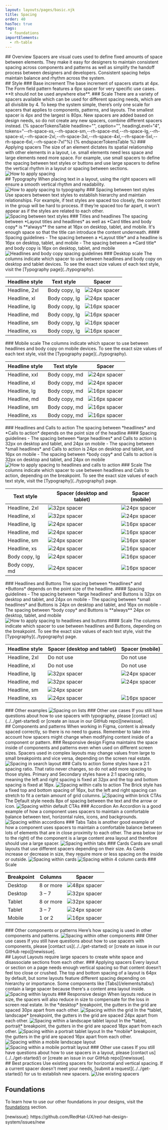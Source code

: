 ```yaml
---
layout: layouts/pages/basic.njk
title: Spacing
order: 40
hasToc: true
tags:
  - foundations
importElements:
  - rh-table
---
```

<link data-helmet rel="stylesheet" href="/assets/packages/@rhds/elements/elements/rh-table/rh-table-lightdom.css">
<link data-helmet rel="stylesheet" href="/styles/samp.css">

<style data-helmet>
  .page-spacing .container rh-table {
    margin-block-end: var(--rh-space-3xl);
  }
</style

<section aria-labelledby="overview">

  ## Overview

  Spacers are visual cues used to define fixed amounts of space between 
  elements. They make it easy for designers to maintain consistent spacing 
  across components and patterns as well as simplify the handoff process between 
  designers and developers. Consistent spacing helps maintain balance and rhythm 
  across the system.

</section>

<section aria-labelledby="style">

  ## Style

  ### Base increment

  The base increment of spacers starts at 4px. The Form field pattern
  features a 6px spacer for very specific use cases. **It should not be
  used anywhere else**.

  ### Scale

  There are a variety of spacers available which can be used for different 
  spacing needs, which are all divisible by 4. To keep the system simple, 
  there’s only one scale for spacers that applies to components, patterns, and 
  layouts. The smallest spacer is 4px and the largest is 80px. New spacers are 
  added based on design needs, so do not create any new spacers, combine 
  different spacers instead.

  <rh-table>
    {% spacerTokensTable 
      headline="", 
      caption="", 
      headingLevel="4",
      tokens="--rh-space-xs,--rh-space-sm,--rh-space-md,--rh-space-lg,--rh-space-xl,--rh-space-2xl,--rh-space-3xl,--rh-space-4xl,--rh-space-5xl,--rh-space-6xl,--rh-space-7xl"%}
    {% endspacerTokensTable %}
  </rh-table>

  ### Applying spacers

  The size of an element dictates its spatial relationship with other elements 
  in a layout, i.e. small elements need less space and large elements need more 
  space. For example, use small spacers to define the spacing between text 
  styles or buttons and use large spacers to define the vertical rhythm in a 
  layout or spacing between sections.

  <uxdot-example variant="full">
    <img src="/assets/spacing/spacing-application-1.svg" alt="How to apply spacing">
  </uxdot-example>

</section>

<section aria-labelledby="typography">

  ## Typography

  When placing text in a layout, using the right spacers will ensure a smooth 
  vertical rhythm and readability.

  <uxdot-example>
    <img src="/assets/spacing/spacing-typography-1.png" alt="How to apply spacing to typography">
  </uxdot-example>

  ### Spacing between text styles

  Use spacers between text styles to establish hierarchy and maintain 
  relationships. For example, if text styles are spaced too closely, the content 
  in the group will be hard to process. If they’re spaced too far apart, it 
  won’t appear as if the styles are related to each other.

  <uxdot-example>
    <img src="/assets/spacing/spacing-typography-2.svg" alt="Spacing between text styles">
  </uxdot-example>

  ### Titles and headlines

  The spacing between *Layout titles and headlines* as well as *Card
  titles and body copy* is **always** the same at 16px on desktop, tablet,
  and mobile. It's enough space so that the title can introduce the
  content underneath.

  #### Spacing guidelines

  - The spacing between a *Layout title* and a headline is 16px on
    desktop, tablet, and mobile
  - The spacing between a *Card title* and body copy is 16px on desktop,
    tablet, and mobile

  <uxdot-example>
    <img src="/assets/spacing/spacing-typography-3.svg" alt="Headlines and body copy spacing guidelines">
  </uxdot-example>

  ### Desktop scale

  The columns indicate which spacer to use between headlines and body copy
  on desktop and tablet devices. To see the exact size values of each text
  style, visit the [Typography page](../typography).

  <rh-table>
    <table>
      <thead>
        <tr>
          <th scope="col" data-label="Headline style">Headline style</th>
          <th scope="col" data-label="Text style">Text style</th>
          <th scope="col" data-label="Spacer">Spacer</th>
        </tr>
      </thead>
      <tbody>
        <tr>
          <td data-label="Headline style">Headline, 2xl</td>
          <td data-label="Text style">Body copy, lg</td>
          <td data-label="Spacer"><img src="/assets/spacing/24px.svg" alt="24px spacer"></td>
        </tr>
        <tr>
          <td data-label="Headline style">Headline, xl</td>
          <td data-label="Text style">Body copy, lg</td>
          <td data-label="Spacer"><img src="/assets/spacing/24px.svg" alt="24px spacer"></td>
        </tr>
        <tr>
          <td data-label="Headline style">Headline, lg</td>
          <td data-label="Text style">Body copy, lg</td>
          <td data-label="Spacer"><img src="/assets/spacing/16px.svg" alt="16px spacer"></td>
        </tr>
        <tr>
          <td data-label="Headline style">Headline, md</td>
          <td data-label="Text style">Body copy, lg</td>
          <td data-label="Spacer"><img src="/assets/spacing/16px.svg" alt="16px spacer"></td>
        </tr>
        <tr>
          <td data-label="Headline style">Headline, sm</td>
          <td data-label="Text style">Body copy, lg</td>
          <td data-label="Spacer"><img src="/assets/spacing/16px.svg" alt="16px spacer"></td>
        </tr>
        <tr>
          <td data-label="Headline style">Headline, xs</td>
          <td data-label="Text style">Body copy, lg</td>
          <td data-label="Spacer"><img src="/assets/spacing/16px.svg" alt="16px spacer"></td>
        </tr>
      </tbody>
    </table>
  </rh-table>

  ### Mobile scale

  The columns indicate which spacer to use between headlines and body copy
  on mobile devices. To see the exact size values of each text style,
  visit the [Typography page](../typography).

  <rh-table>
    <table>
      <thead>
        <tr>
          <th scope="col" data-label="Headline style">Headline style</th>
          <th scope="col" data-label="Text style">Text style</th>
          <th scope="col" data-label="Spacer">Spacer</th>
        </tr>
      </thead>
      <tbody>
        <tr>
          <td data-label="Headline style">Headline, xxl</td>
          <td data-label="Text style">Body copy, md</td>
          <td data-label="Spacer"><img src="/assets/spacing/24px.svg" alt="24px spacer"></td>
        </tr>
        <tr>
          <td data-label="Headline style">Headline, xl</td>
          <td data-label="Text style">Body copy, md</td>
          <td data-label="Spacer"><img src="/assets/spacing/24px.svg" alt="24px spacer"></td>
        </tr>
        <tr>
          <td data-label="Headline style">Headline, lg</td>
          <td data-label="Text style">Body copy, md</td>
          <td data-label="Spacer"><img src="/assets/spacing/16px.svg" alt="16px spacer"></td>
        </tr>
        <tr>
          <td data-label="Headline style">Headline, md</td>
          <td data-label="Text style">Body copy, md</td>
          <td data-label="Spacer"><img src="/assets/spacing/16px.svg" alt="16px spacer"></td>
        </tr>
        <tr>
          <td data-label="Headline style">Headline, sm</td>
          <td data-label="Text style">Body copy, md</td>
          <td data-label="Spacer"><img src="/assets/spacing/16px.svg" alt="16px spacer"></td>
        </tr>
        <tr>
          <td data-label="Headline style">Headline, xs</td>
          <td data-label="Text style">Body copy, md</td>
          <td data-label="Spacer"><img src="/assets/spacing/16px.svg" alt="16px spacer"></td>
        </tr>
      </tbody>
    </table>
  </rh-table>

  ### Headlines and Calls to action

  The spacing between *headlines* and *Calls to action* depends on the point
  size of the headline

  #### Spacing guidelines

  - The spacing between *large headlines* and Calls to action is 32px on
    desktop and tablet, and 24px on mobile
  - The spacing between *small headlines* and Calls to action is 24px on
    desktop and tablet, and 16px on mobile
  - The spacing between *body copy* and Calls to action is 32px on
    desktop and tablet, and 24px on mobile

  <uxdot-example variant="full">
    <img src="/assets/spacing/spacing-headlines-ctas.png" alt="How to apply spacing to headlines and calls to action">
  </uxdot-example>

  ### Scale

  The columns indicate which spacer to use between headlines and Calls to
  action, depending on the breakpoint. To see the exact size values of
  each text style, visit the [Typography](../typography/) page.

  <rh-table>
    <table>
      <thead>
        <tr>
          <th scope="col" data-label="Text style">Text style</th>
          <th scope="col" data-label="Spacer (desktop and tablet)">Spacer (desktop and tablet)</th>
          <th scope="col" data-label="Spacer (mobile)">Spacer (mobile)</th>
        </tr>
      </thead>
      <tbody>
        <tr>
          <td data-label="Text style">Headline, 2xl</td>
          <td data-label="Spacer (desktop and tablet)"><img src="/assets/spacing/32px.svg" alt="32px spacer"></td>
          <td data-label="Spacer (mobile)"><img src="/assets/spacing/24px.svg" alt="24px spacer"></td>
        </tr>
        <tr>
          <td data-label="Text style">Headline, xl</td>
          <td data-label="Spacer (desktop and tablet)"><img src="/assets/spacing/32px.svg" alt="32px spacer"></td>
          <td data-label="Spacer (mobile)"><img src="/assets/spacing/24px.svg" alt="24px spacer"></td>
        </tr>
        <tr>
          <td data-label="Text style">Headline, lg</td>
          <td data-label="Spacer (desktop and tablet)"><img src="/assets/spacing/24px.svg" alt="24px spacer"></td>
          <td data-label="Spacer (mobile)"><img src="/assets/spacing/16px.svg" alt="16px spacer"></td>
        </tr>
        <tr>
          <td data-label="Text style">Headline, md</td>
          <td data-label="Spacer (desktop and tablet)"><img src="/assets/spacing/24px.svg" alt="24px spacer"></td>
          <td data-label="Spacer (mobile)"><img src="/assets/spacing/16px.svg" alt="16px spacer"></td>
        </tr>
        <tr>
          <td data-label="Text style">Headline, sm</td>
          <td data-label="Spacer (desktop and tablet)"><img src="/assets/spacing/24px.svg" alt="24px spacer"></td>
          <td data-label="Spacer (mobile)"><img src="/assets/spacing/16px.svg" alt="16px spacer"></td>
        </tr>
        <tr>
          <td data-label="Text style">Headline, xs</td>
          <td data-label="Spacer (desktop and tablet)"><img src="/assets/spacing/24px.svg" alt="24px spacer"></td>
          <td data-label="Spacer (mobile)"><img src="/assets/spacing/16px.svg" alt="16px spacer"></td>
        </tr>
        <tr>
          <td data-label="Text style">Body copy, lg</td>
          <td data-label="Spacer (desktop and tablet)"><img src="/assets/spacing/24px.svg" alt="24px spacer"></td>
          <td data-label="Spacer (mobile)"><img src="/assets/spacing/16px.svg" alt="16px spacer"></td>
        </tr>
        <tr>
          <td data-label="Text style">Body copy, md</td>
          <td data-label="Spacer (desktop and tablet)"><img src="/assets/spacing/24px.svg" alt="24px spacer"></td>
          <td data-label="Spacer (mobile)"><img src="/assets/spacing/16px.svg" alt="16px spacer"></td>
        </tr>
      </tbody>
    </table>
  </rh-table>

  ### Headlines and Buttons

  The spacing between *headlines* and *Buttons* depends on the point size
  of the headline.

  #### Spacing guidelines

  - The spacing between *large headlines* and Buttons is 32px on desktop
    and tablet, and 24px on mobile
  - The spacing between *small headlines* and Buttons is 24px on desktop
    and tablet, and 16px on mobile
  - The spacing between *body copy* and Buttons is **always** 24px on
    desktop, tablet, and mobile

  <uxdot-example variant="full">
    <img src="/assets/spacing/spacing-headlines-buttons.svg" alt="How to apply spacing to headlines and buttons">
  </uxdot-example>

  #### Scale

  The columns indicate which spacer to use between headlines and Buttons,
  depending on the breakpoint. To see the exact size values of each text
  style, visit the [Typography](../typography) page.

  <rh-table>
    <table>
      <thead>
        <tr>
          <th scope="col" data-label="Headline style">Headline style</th>
          <th scope="col" data-label="Spacer (desktop and tablet)">Spacer (desktop and tablet)</th>
          <th scope="col" data-label="Spacer (mobile)">Spacer (mobile)</th>
        </tr>
      </thead>
      <tbody>
        <tr>
          <td data-label="Headline style">Headline, 2xl</td>
          <td data-label="Spacer (desktop and tablet)">Do not use</td>
          <td data-label="Spacer (mobile)">Do not use</td>
        </tr>
        <tr>
          <td data-label="Headline style">Headline, xl</td>
          <td data-label="Spacer (desktop and tablet)">Do not use</td>
          <td data-label="Spacer (mobile)">Do not use</td>
        </tr>
        <tr>
          <td data-label="Headline style">Headline, lg</td>
          <td data-label="Spacer (desktop and tablet)"><img src="/assets/spacing/32px.svg" alt="32px spacer"></td>
          <td data-label="Spacer (mobile)"><img src="/assets/spacing/24px.svg" alt="24px spacer"></td>
        </tr>
        <tr>
          <td data-label="Headline style">Headline, md</td>
          <td data-label="Spacer (desktop and tablet)"><img src="/assets/spacing/32px.svg" alt="32px spacer"></td>
          <td data-label="Spacer (mobile)"><img src="/assets/spacing/24px.svg" alt="24px spacer"></td>
        </tr>
        <tr>
          <td data-label="Headline style">Headline, sm</td>
          <td data-label="Spacer (desktop and tablet)"><img src="/assets/spacing/24px.svg" alt="24px spacer"></td>
          <td data-label="Spacer (mobile)"<img src="/assets/spacing/16px.svg" alt="16px spacer"></td>
        </tr>
        <tr>
          <td data-label="Headline style">Headline, xs</td>
          <td data-label="Spacer (desktop and tablet)"><img src="/assets/spacing/24px.svg" alt="24px spacer"></td>
          <td data-label="Spacer (mobile)"><img src="/assets/spacing/16px.svg" alt="16px spacer"></td>
        </tr>
      </tbody>
    </table>
  </rh-table>

  ### Other examples

  <uxdot-example variant="full">
    <img src="/assets/spacing/spacing-other-examples-1.svg" alt="Spacing on lists">
  </uxdot-example>

  ### Other use cases

  If you still have questions about how to use spacers with typography,
  please [contact us](../../get-started) or [create an issue in our GitHub
  repo][newissue].

</section>


<section aria-labelledby="components-and-patterns">

  ## Components and patterns

  When working in Figma, content is already spaced correctly, so there is no need 
  to guess. Remember to take into account how spacers might change when modifying 
  content inside of a component or pattern.

  ### Responsive design

  Figma maintains the space inside of components and patterns even when used on 
  different screen sizes. Spacers used in complex layouts may change values from 
  large to small breakpoints and vice versa, depending on the screen real 
  estate.

  <uxdot-example variant="full">
    <img src="/assets/spacing/spacing-components-1.svg" alt="Spacing in search layout">
  </uxdot-example>

  ### Calls to action

  Some styles have a 2:1 spacing ratio. That ratio never changes, so do not add 
  more spacing to those styles.

  Primary and Secondary styles have a 2:1 spacing ratio, meaning the left and 
  right spacing is fixed at 32px and the top and bottom spacing is fixed at 
  16px.

  <uxdot-example variant="full">
    <img src="/assets/spacing/spacing-calls-to-action.svg" alt="Spacing within calls to action">
  </uxdot-example>

  The Brick style has a fixed top and bottom spacing of 16px, but the left and 
  right spacing can stretch to fit a certain amount of grid columns.

  <uxdot-example variant="full">
    <img src="/assets/spacing/spacing-brick.svg" alt="Spacing within brick CTAs">
  </uxdot-example>

  The Default style needs 8px of spacing between the text and the arrow or icon.

  <uxdot-example variant="full">
    <img src="/assets/spacing/spacing-cta-default.svg" alt="Spacing within default CTAs">
  </uxdot-example>

  ### Accordion

  An Accordion is a good example of how a component uses spacers to maintain a 
  comfortable balance between text, horizontal rules, icons, and backgrounds.

  <uxdot-example variant="full">
    <img src="/assets/spacing/spacing-accordion.svg" alt="Spacing within accordions">
  </uxdot-example>

  ### Tabs

  Tabs is another good example of how a component uses spacers to maintain
  a comfortable balance between lots of elements that are in close
  proximity to each other. The area below (or to the right) of the
  component is a large content area layout and therefore should use a
  large spacer.

  <uxdot-example variant="full">
    <img src="/assets/spacing/spacing-tabs.svg" alt="Spacing within tabs">
  </uxdot-example>

  ### Cards

  Cards are small layouts that use different spacers depending on their size. As 
  Cards increase or decrease in size, they require more or less spacing on the 
  inside or outside.

  <uxdot-example variant="full">
    <img src="/assets/spacing/spacing-cards.svg" alt="Spacing within cards">
  </uxdot-example>

  <uxdot-example variant="full">
    <img src="/assets/spacing/spacing-cards-4-col.svg" alt="Spacing within 4 column cards">
  </uxdot-example>

  ### Scale

  <rh-table>
    <table>
      <thead>
        <tr>
          <th scope="col" data-label="Breakpoint">Breakpoint</th>
          <th scope="col" data-label="Columns">Columns</th>
          <th scope="col" data-label="Spacer">Spacer</th>
        </tr>
      </thead>
      <tbody>
        <tr>
          <td data-label="Breakpoint">Desktop</td>
          <td data-label="Columns">8 or more</td>
          <td data-label="Spacer"><img src="/assets/spacing/48px.svg" alt="48px spacer"></td>
        </tr>
        <tr>
          <td data-label="Breakpoint">Desktop</td>
          <td data-label="Columns">3 &ndash; 7</td>
          <td data-label="Spacer"><img src="/assets/spacing/32px.svg" alt="32px spacer"></td>
        </tr>
        <tr>
          <td data-label="Breakpoint">Tablet</td>
          <td data-label="Columns">8 or more</td>
          <td data-label="Spacer"><img src="/assets/spacing/32px.svg" alt="32px spacer"></td>
        </tr>
        <tr>
          <td data-label="Breakpoint">Tablet</td>
          <td data-label="Columns">3 &ndash; 7</td>
          <td data-label="Spacer"><img src="/assets/spacing/24px.svg" alt="24px spacer"></td>
        </tr>
        <tr>
          <td data-label="Breakpoint">Mobile</td>
          <td data-label="Columns">1 or 2</td>
          <td data-label="Spacer"><img src="/assets/spacing/16px.svg" alt="16px spacer"></td>
        </tr>
      </tbody>
    </table>
  </rh-table>

  ### Other components or patterns

  Here’s how spacing is used in other components and patterns.

  <uxdot-example variant="full">
    <img src="/assets/spacing/spacing-components-other.svg" alt="Spacing within other components">
  </uxdot-example>


  ### Other use cases

  If you still have questions about how to use spacers with components,
  please [contact us](../../get-started) or [create an issue in our GitHub
  repo][newissue].

</section>


<section aria-labelledby="layout">

  ## Layout

  Layouts require large spacers to create white space and disassociate sections 
  from each other.

  ### Applying spacers

  Every layout or section on a page needs enough vertical spacing so that 
  content doesn’t feel too close or crushed. The top and bottom spacing of a 
  layout is 64px by default, but some layouts feature different spacing 
  depending on hierarchy or importance.

  Some components like [Tabs](/elements/tabs/) contain a large spacer
  because there's a content area layout inside.

  <uxdot-example variant="full">
    <img src="/assets/spacing/spacing-layouts.svg" alt="Spacing within layouts">
  </uxdot-example>

  ### Responsive design

  When layouts reduce in size, the spacers will also reduce in size to
  compensate for the loss in screen real estate.

  In the *desktop* breakpoint, the gutters in the grid are spaced 30px
  apart from each other.

  <uxdot-example variant="full" alignment="left">
    <img src="/assets/spacing/spacing-layout-responsive.svg" alt="Spacing within the grid">
  </uxdot-example>

  In the *tablet, landscape* breakpoint, the gutters in the grid are
  spaced 24px apart from each other.

  <uxdot-example variant="full" width-adjustment="992px" alignment="left" no-border>
    <img src="/assets/spacing/spacing-layout-tablet-landscape.svg" alt="Spacing within a landscape tablet layout">
  </uxdot-example>

  In the *tablet, portrait* breakpoint, the gutters in the grid are spaced
  18px apart from each other.

  <uxdot-example  variant="full" width-adjustment="768px" alignment="left" no-border>
    <img src="/assets/spacing/spacing-layout-tablet-portrait.svg" alt="Spacing within a portrait tablet layout">
  </uxdot-example>

  In the *mobile* breakpoint, the gutters in the grid are spaced 16px
  apart from each other.

  <uxdot-example variant="full" width-adjustment="576px" alignment="left" no-border>
    <img src="/assets/spacing/spacing-layout-mobile.svg" alt="Spacing within a mobile landscape layout">
  </uxdot-example>

  <uxdot-example variant="full" width-adjustment="360px" alignment="left" no-border>
    <img src="/assets/spacing/spacing-layout-mobile-portrait.svg" alt="Spacing within a mobile portrait layout">
  </uxdot-example>

  ### Other use cases

  If you still have questions about how to use spacers in a layout, please
  [contact us](../../get-started/) or [create an issue in our GitHub repo][newissue].

</section>

<section aria-labelledby="best-practices">

  ## Best practices

  Use existing spacers for horizontal and vertical spacing. If a current
  spacer doesn't meet your needs, [submit a request](../../get-started/)
  for us to establish new spacers.

  <uxdot-example variant="full">
    <img src="/assets/spacing/spacing-best-practice-1.svg" alt="Use existing spacers">
  </uxdot-example>

</section>

<uxdot-feedback>
  <h2>Foundations</h2>
  <p>To learn how to use our other foundations in your designs, visit the <a href="/foundations">foundations</a> section.</p>
</uxdot-feedback>

[newissue]: https://github.com/RedHat-UX/red-hat-design-system/issues/new
